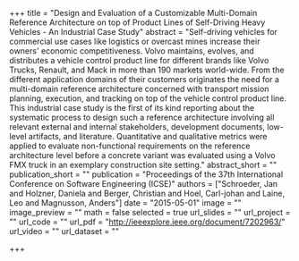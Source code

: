 +++
title = "Design and Evaluation of a Customizable Multi-Domain Reference Architecture on top of Product Lines of Self-Driving Heavy Vehicles - An Industrial Case Study"
abstract = "Self-driving vehicles for commercial use cases like logistics or overcast mines increase their owners' economic competitiveness. Volvo maintains, evolves, and distributes a vehicle control product line for different brands like Volvo Trucks, Renault, and Mack in more than 190 markets world-wide. From the different application domains of their customers originates the need for a multi-domain reference architecture concerned with transport mission planning, execution, and tracking on top of the vehicle control product line. This industrial case study is the first of its kind reporting about the systematic process to design such a reference architecture involving all relevant external and internal stakeholders, development documents, low-level artifacts, and literature. Quantitative and qualitative metrics were applied to evaluate non-functional requirements on the reference architecture level before a concrete variant was evaluated using a Volvo FMX truck in an exemplary construction site setting."
abstract_short = ""
publication_short = ""
publication = "Proceedings of the 37th International Conference on Software Engineering (ICSE)"
authors = ["Schroeder, Jan and Holzner, Daniela and Berger, Christian and Hoel, Carl-johan and Laine, Leo and Magnusson, Anders"]
date = "2015-05-01"
image = ""
image_preview = ""
math = false
selected = true
url_slides = ""
url_project = ""
url_code = ""
url_pdf = "http://ieeexplore.ieee.org/document/7202963/"
url_video = ""
url_dataset = ""

+++
